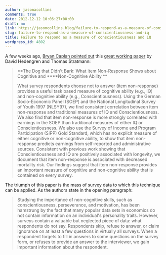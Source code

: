 ```yaml
---
author: jasonacollins
comments: true
date: 2012-12-12 10:06:27+00:00
draft: no
link: https://jasoncollins.blog/failure-to-respond-as-a-measure-of-conscientiousness-and-iq/
slug: failure-to-respond-as-a-measure-of-conscientiousness-and-iq
title: Failure to respond as a measure of conscientiousness and IQ
wordpress_id: 4802
---
```


A few weeks ago, [Bryan Caplan pointed out](http://econlog.econlib.org/archives/2012/11/hedengrens_dog.html) this [great working paper](https://dl.dropbox.com/u/6776620/Papers/The%20dog%20that%20didnt%20bark%2011-8-2012.pdf) by David Hedengren and Thomas Stratmann:


<blockquote>**The Dog that Didn't Bark: What Item Non-Response Shows about Cognitive and ****Non-Cognitive Ability **

What survey respondents choose not to answer (item non-response) provides a useful task based measure of cognitive ability (e.g., IQ) and non-cognitive ability (e.g., Conscientiousness). Using the German Socio-Economic Panel (SOEP) and the National Longitudinal Survey of Youth 1997 (NLSY97), we find consistent correlation between item non-response and traditional measures of IQ and Conscientiousness. We also find that item non-response is more strongly correlated with earnings in the SOEP than traditional measures of either IQ or Conscientiousness. We also use the Survey of Income and Program Participation (SIPP) Gold Standard, which has no explicit measure of either cognitive or non-cognitive ability, to show that item non-response predicts earnings from self-reported and administrative sources. Consistent with previous work showing that Conscientiousness and IQ are positively associated with longevity, we document that item non-response is associated with decreased mortality risk. Our findings suggest that item non-response provides an important measure of cognitive and non-cognitive ability that is contained on every survey.</blockquote>


The triumph of this paper is the mass of survey data to which this technique can be applied. As the authors state in the opening paragraph:


<blockquote>Studying the importance of non-cognitive skills, such as conscientiousness, perseverance, and motivation, has been hamstrung by the fact that many popular data sets in economics do not contain information on an individual's personality traits. However, surveys contain a valuable but neglected piece of data: what respondents do not say. Respondents skip, refuse to answer, or claim ignorance on at least a few questions in virtually all surveys. When a respondent forgets to fill in answers to some questions on the survey form, or refuses to provide an answer to the interviewer, we gain important information about the respondent.</blockquote>
